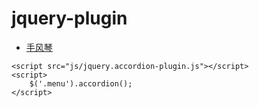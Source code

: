 # jquery-plugin

- [手风琴]( https://wenhuiyang-luck.github.io/jquery-plugin/手风琴/index.html)

```
<script src="js/jquery.accordion-plugin.js"></script>
<script>
    $('.menu').accordion();
</script>
```
